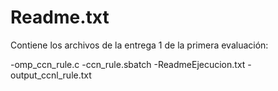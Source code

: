 # Readme.txt

Contiene los archivos de la entrega 1 de la primera evaluación:
  
  -omp_ccn_rule.c
  -ccn_rule.sbatch
  -ReadmeEjecucion.txt
  -output_ccnl_rule.txt
